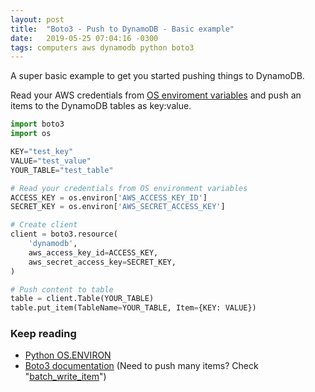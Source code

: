 ```yaml
---
layout: post
title:  "Boto3 - Push to DynamoDB - Basic example"
date:   2019-05-25 07:04:16 -0300
tags: computers aws dynamodb python boto3 
---
```

A super basic example to get you started pushing things to DynamoDB.

Read your AWS credentials from [OS enviroment variables](https://docs.python.org/3/library/os.html#os.environ) and push an items to the DynamoDB tables as key:value.

```python
import boto3
import os

KEY="test_key"
VALUE="test_value"
YOUR_TABLE="test_table"

# Read your credentials from OS environment variables
ACCESS_KEY = os.environ['AWS_ACCESS_KEY_ID']
SECRET_KEY = os.environ['AWS_SECRET_ACCESS_KEY']

# Create client
client = boto3.resource(
    'dynamodb',
    aws_access_key_id=ACCESS_KEY,
    aws_secret_access_key=SECRET_KEY,
)

# Push content to table
table = client.Table(YOUR_TABLE)
table.put_item(TableName=YOUR_TABLE, Item={KEY: VALUE})
```

### Keep reading
* [Python OS.ENVIRON](https://docs.python.org/3/library/os.html#os.environ)
* [Boto3 documentation](https://boto3.amazonaws.com/v1/documentation/api/latest/index.html) (Need to push many items? Check "[batch_write_item](https://boto3.amazonaws.com/v1/documentation/api/latest/reference/services/dynamodb.html?highlight=dynamodb#DynamoDB.ServiceResource.batch_write_item)")
